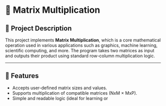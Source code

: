 # 📘 Matrix Multiplication

## 📌 Project Description

This project implements **Matrix Multiplication**, which is a core mathematical operation used in various applications such as graphics, machine learning, scientific computing, and more. The program takes two matrices as input and outputs their product using standard row-column multiplication logic.

---

## 🔧 Features

- Accepts user-defined matrix sizes and values.
- Supports multiplication of compatible matrices (NxM × MxP).
- Simple and readable logic (ideal for learning or
